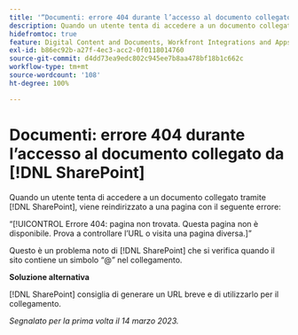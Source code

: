 ```yaml
---
title: '“Documenti: errore 404 durante l’accesso al documento collegato da SharePoint”'
description: Quando un utente tenta di accedere a un documento collegato tramite SharePoint, viene reindirizzato a una pagina con un errore 404.
hidefromtoc: true
feature: Digital Content and Documents, Workfront Integrations and Apps
exl-id: b86ec92b-a27f-4ec3-acc2-0f0118014760
source-git-commit: d4dd73ea9edc802c945ee7b8aa478bf18b1c662c
workflow-type: tm+mt
source-wordcount: '108'
ht-degree: 100%

---
```


# Documenti: errore 404 durante l’accesso al documento collegato da [!DNL SharePoint]

<!--Requested article. This issue is on the WF and WFP TOCs.-->

Quando un utente tenta di accedere a un documento collegato tramite [!DNL SharePoint], viene reindirizzato a una pagina con il seguente errore:

“[!UICONTROL Errore 404: pagina non trovata. Questa pagina non è disponibile. Prova a controllare l’URL o visita una pagina diversa.]”

Questo è un problema noto di [!DNL SharePoint] che si verifica quando il sito contiene un simbolo “@” nel collegamento.

**Soluzione alternativa**

[!DNL SharePoint] consiglia di generare un URL breve e di utilizzarlo per il collegamento.

_Segnalato per la prima volta il 14 marzo 2023._
